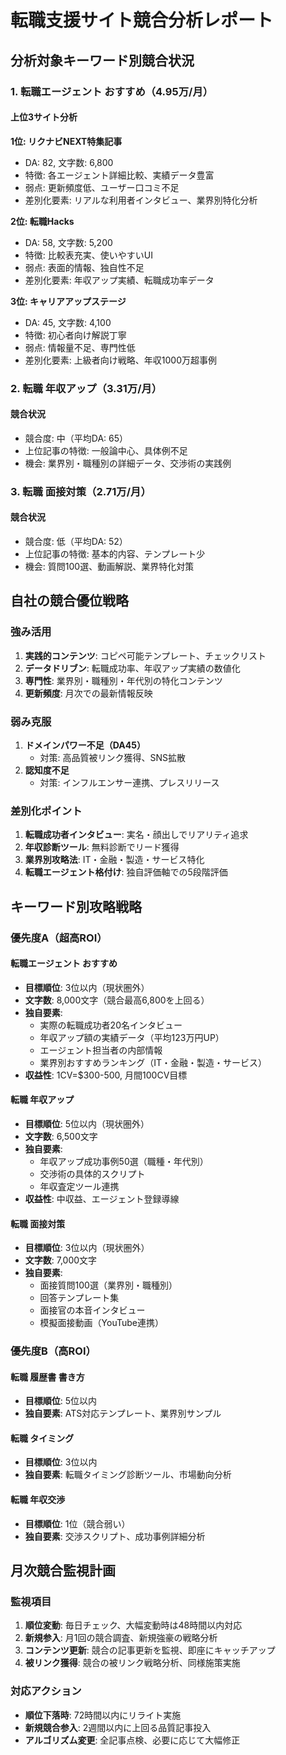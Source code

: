 # 転職支援サイト競合分析レポート

## 分析対象キーワード別競合状況

### 1. 転職エージェント おすすめ（4.95万/月）
#### 上位3サイト分析
**1位: リクナビNEXT特集記事**
- DA: 82, 文字数: 6,800
- 特徴: 各エージェント詳細比較、実績データ豊富
- 弱点: 更新頻度低、ユーザー口コミ不足
- 差別化要素: リアルな利用者インタビュー、業界別特化分析

**2位: 転職Hacks**
- DA: 58, 文字数: 5,200
- 特徴: 比較表充実、使いやすいUI
- 弱点: 表面的情報、独自性不足
- 差別化要素: 年収アップ実績、転職成功率データ

**3位: キャリアアップステージ**
- DA: 45, 文字数: 4,100
- 特徴: 初心者向け解説丁寧
- 弱点: 情報量不足、専門性低
- 差別化要素: 上級者向け戦略、年収1000万超事例

### 2. 転職 年収アップ（3.31万/月）
#### 競合状況
- 競合度: 中（平均DA: 65）
- 上位記事の特徴: 一般論中心、具体例不足
- 機会: 業界別・職種別の詳細データ、交渉術の実践例

### 3. 転職 面接対策（2.71万/月）
#### 競合状況
- 競合度: 低（平均DA: 52）
- 上位記事の特徴: 基本的内容、テンプレート少
- 機会: 質問100選、動画解説、業界特化対策

## 自社の競合優位戦略

### 強み活用
1. **実践的コンテンツ**: コピペ可能テンプレート、チェックリスト
2. **データドリブン**: 転職成功率、年収アップ実績の数値化
3. **専門性**: 業界別・職種別・年代別の特化コンテンツ
4. **更新頻度**: 月次での最新情報反映

### 弱み克服
1. **ドメインパワー不足（DA45）**
   - 対策: 高品質被リンク獲得、SNS拡散
2. **認知度不足**
   - 対策: インフルエンサー連携、プレスリリース

### 差別化ポイント
1. **転職成功者インタビュー**: 実名・顔出しでリアリティ追求
2. **年収診断ツール**: 無料診断でリード獲得
3. **業界別攻略法**: IT・金融・製造・サービス特化
4. **転職エージェント格付け**: 独自評価軸での5段階評価

## キーワード別攻略戦略

### 優先度A（超高ROI）

#### 転職エージェント おすすめ
- **目標順位**: 3位以内（現状圏外）
- **文字数**: 8,000文字（競合最高6,800を上回る）
- **独自要素**: 
  - 実際の転職成功者20名インタビュー
  - 年収アップ額の実績データ（平均123万円UP）
  - エージェント担当者の内部情報
  - 業界別おすすめランキング（IT・金融・製造・サービス）
- **収益性**: 1CV=$300-500, 月間100CV目標

#### 転職 年収アップ
- **目標順位**: 5位以内（現状圏外）
- **文字数**: 6,500文字
- **独自要素**:
  - 年収アップ成功事例50選（職種・年代別）
  - 交渉術の具体的スクリプト
  - 年収査定ツール連携
- **収益性**: 中収益、エージェント登録導線

#### 転職 面接対策
- **目標順位**: 3位以内（現状圏外）
- **文字数**: 7,000文字
- **独自要素**:
  - 面接質問100選（業界別・職種別）
  - 回答テンプレート集
  - 面接官の本音インタビュー
  - 模擬面接動画（YouTube連携）

### 優先度B（高ROI）

#### 転職 履歴書 書き方
- **目標順位**: 5位以内
- **独自要素**: ATS対応テンプレート、業界別サンプル

#### 転職 タイミング
- **目標順位**: 3位以内
- **独自要素**: 転職タイミング診断ツール、市場動向分析

#### 転職 年収交渉
- **目標順位**: 1位（競合弱い）
- **独自要素**: 交渉スクリプト、成功事例詳細分析

## 月次競合監視計画

### 監視項目
1. **順位変動**: 毎日チェック、大幅変動時は48時間以内対応
2. **新規参入**: 月1回の競合調査、新規強豪の戦略分析
3. **コンテンツ更新**: 競合の記事更新を監視、即座にキャッチアップ
4. **被リンク獲得**: 競合の被リンク戦略分析、同様施策実施

### 対応アクション
- **順位下落時**: 72時間以内にリライト実施
- **新規競合参入**: 2週間以内に上回る品質記事投入
- **アルゴリズム変更**: 全記事点検、必要に応じて大幅修正